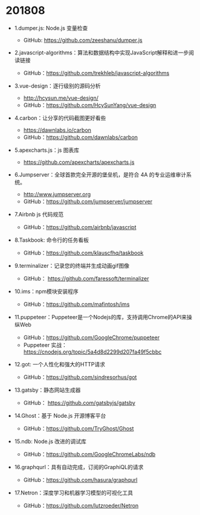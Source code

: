 # 201808

- 1.dumper.js: Node.js 变量检查
  - GitHub: https://github.com/zeeshanu/dumper.js
  
- 2.javascript-algorithms：算法和数据结构中实现JavaScript解释和进一步阅读链接
  - GitHub：https://github.com/trekhleb/javascript-algorithms
  
- 3.vue-design：逐行级别的源码分析 
  - http://hcysun.me/vue-design/
  - GitHub：https://github.com/HcySunYang/vue-design
  
- 4.carbon：让分享的代码截图更好看些
  - https://dawnlabs.io/carbon
  - GitHub：https://github.com/dawnlabs/carbon
  
- 5.apexcharts.js：js 图表库
  - https://github.com/apexcharts/apexcharts.js
  
- 6.Jumpserver：全球首款完全开源的堡垒机，是符合 4A 的专业运维审计系统。 
  - http://www.jumpserver.org
  - GitHub：https://github.com/jumpserver/jumpserver

- 7.Airbnb js 代码规范
  - GitHub：https://github.com/airbnb/javascript

- 8.Taskbook: 命令行的任务看板
  - GitHub：https://github.com/klauscfhq/taskbook
  
- 9.terminalizer：记录您的终端并生成动画gif图像
  - GitHub： https://github.com/faressoft/terminalizer

- 10.ims：npm模块安装程序
  - GitHub：https://github.com/mafintosh/ims

- 11.puppeteer：Puppeteer是一个Nodejs的库，支持调用Chrome的API来操纵Web
  - GitHub：https://github.com/GoogleChrome/puppeteer
  - Puppeteer 实战：https://cnodejs.org/topic/5a4d8d2299d207fa49f5cbbc

- 12.got: 一个人性化和强大的HTTP请求
  - GitHub：https://github.com/sindresorhus/got

- 13.gatsby：静态网站生成器
  - GitHub： https://github.com/gatsbyjs/gatsby
  
- 14.Ghost：基于 Node.js 开源博客平台
  - GitHub：https://github.com/TryGhost/Ghost

- 15.ndb: Node.js 改进的调试库
  - GitHub：https://github.com/GoogleChromeLabs/ndb

- 16.graphqurl：具有自动完成，订阅的GraphiQL的请求
  - GitHub：https://github.com/hasura/graphqurl

- 17.Netron：深度学习和机器学习模型的可视化工具
  - GitHub：https://github.com/lutzroeder/Netron






































